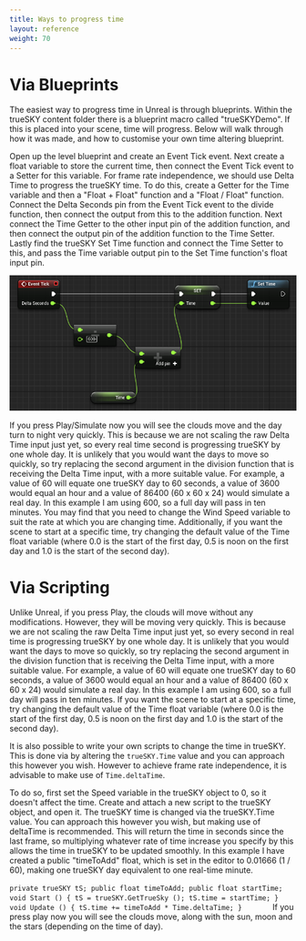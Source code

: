 ```yaml
---
title: Ways to progress time
layout: reference
weight: 70
---
```






<div class="ue4-specific">


Via Blueprints
==============

The easiest way to progress time in Unreal is through blueprints. Within the trueSKY content folder there is a blueprint macro called "trueSKYDemo". If this is placed into your scene, time will progress. Below will walk through how it was made, and how to customise your own time altering blueprint.


Open up the level blueprint and create an Event Tick event. Next create a float variable to store the current time, then connect the Event Tick event to a Setter for this variable. For frame rate independence, we should use Delta Time to progress the trueSKY time. To do this, create a Getter for the Time variable and then a "Float + Float" function and a "Float / Float" function. Connect the Delta Seconds pin from the Event Tick event to the divide function, then connect the output from this to the addition function. Next connect the Time Getter to the other input pin of the addition function, and then connect the output pin of the addition function to the Time Setter. Lastly find the trueSKY Set Time function and connect the Time Setter to this, and pass the Time variable output pin to the Set Time function's float input pin. 

![](/images/unreal/settingtime.png)



If you press Play/Simulate now you will see the clouds move and the day turn to night very quickly. This is because we are not scaling the raw Delta Time input just yet, so every real time second is progressing trueSKY by one whole day. It is unlikely that you would want the days to move so quickly, so try replacing the second argument in the division function that is receiving the Delta Time input, with a more suitable value. For example, a value of 60 will equate one trueSKY day to 60 seconds, a value of 3600 would equal an hour and a value of 86400 (60 x 60 x 24) would simulate a real day. In this example I am using 600, so a full day will pass in ten minutes. You may find that you need to change the Wind Speed variable to suit the rate at which you are changing time. Additionally, if you want the scene to start at a specific time, try changing the default value of the Time float variable (where 0.0 is the start of the first day, 0.5 is noon on the first day and 1.0 is the start of the second day).

</div>



<div class="unity-specific">

Via Scripting
================

Unlike Unreal, if you press Play, the clouds will move without any modifications. However, they will be moving very quickly. This is because we are not scaling the raw Delta Time input just yet, so every second in real time is progressing trueSKY by one whole day. It is unlikely that you would want the days to move so quickly, so try replacing the second argument in the division function that is receiving the Delta Time input, with a more suitable value. For example, a value of 60 will equate one trueSKY day to 60 seconds, a value of 3600 would equal an hour and a value of 86400 (60 x 60 x 24) would simulate a real day. In this example I am using 600, so a full day will pass in ten minutes. If you want the scene to start at a specific time, try changing the default value of the Time float variable (where 0.0 is the start of the first day, 0.5 is noon on the first day and 1.0 is the start of the second day). 

It is also possible to write your own scripts to change the time in trueSKY. This is done via by altering the `trueSKY.Time` value and you can approach this however you wish. However to achieve frame rate independence, it is advisable to make use of `Time.deltaTime`.

To do so, first set the Speed variable in the trueSKY object to 0, so it doesn't affect the time. Create and attach a new script to the trueSKY object, and open it. The trueSKY time is changed via the trueSKY.Time value. You can approach this however you wish, but making use of deltaTime is recommended. This will return the time in seconds since the last frame, so multiplying whatever rate of time increase you specify by this allows the time in trueSKY to be updated smoothly. In this example I have created a public "timeToAdd" float, which is set in the editor to 0.01666 (1 / 60), making one trueSKY day equivalent to one real-time minute.

`
private trueSKY tS;
public float timeToAdd;
public float startTime;
void Start ()
{
tS = trueSKY.GetTrueSky ();
tS.time = startTime;
}
void Update ()
{
tS.time += timeToAdd * Time.deltaTime;
}       
`
If you press play now you will see the clouds move, along with the sun, moon and the stars (depending on the time of day).

</div>



